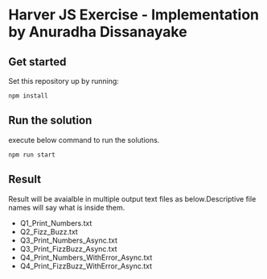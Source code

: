 Harver JS Exercise - Implementation by Anuradha Dissanayake 
===========================================================

## Get started

Set this repository up by running:

```
npm install
```
## Run the solution
execute below command to run the solutions.
```
npm run start
```
## Result
Result will be avaialble in multiple output text files as below.Descriptive file names will say what is inside them.
- Q1_Print_Numbers.txt
- Q2_Fizz_Buzz.txt
- Q3_Print_Numbers_Async.txt
- Q3_Print_FizzBuzz_Async.txt
- Q4_Print_Numbers_WithError_Async.txt
- Q4_Print_FizzBuzz_WithError_Async.txt
